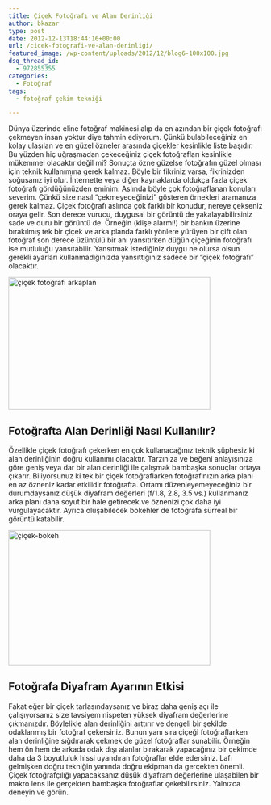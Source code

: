 ```yaml
---
title: Çiçek Fotoğrafı ve Alan Derinliği
author: bkazar
type: post
date: 2012-12-13T18:44:16+00:00
url: /cicek-fotografi-ve-alan-derinligi/
featured_image: /wp-content/uploads/2012/12/blog6-100x100.jpg
dsq_thread_id:
  - 972855355
categories:
  - Fotoğraf
tags:
  - fotoğraf çekim tekniği

---
```

Dünya üzerinde eline fotoğraf makinesi alıp da en azından bir çiçek fotoğrafı çekmeyen insan yoktur diye tahmin ediyorum. Çünkü bulabileceğiniz en kolay ulaşılan ve en güzel özneler arasında çiçekler kesinlikle liste başıdır. Bu yüzden hiç uğraşmadan çekeceğiniz çiçek fotoğrafları kesinlikle mükemmel olacaktır değil mi? Sonuçta özne güzelse fotoğrafın güzel olması için teknik kullanımına gerek kalmaz. Böyle bir fikriniz varsa, fikrinizden soğusanız iyi olur. İnternette veya diğer kaynaklarda oldukça fazla çiçek fotoğrafı gördüğünüzden eminim. Aslında böyle çok fotoğraflanan konuları severim. Çünkü size nasıl “çekmeyeceğinizi” gösteren örnekleri aramanıza gerek kalmaz. Çiçek fotoğrafı aslında çok farklı bir konudur, nereye çekseniz oraya gelir. Son derece vurucu, duygusal bir görüntü de yakalayabilirsiniz sade ve duru bir görüntü de. Örneğin (klişe alarmı!) bir bankın üzerine bırakılmış tek bir çiçek ve arka planda farklı yönlere yürüyen bir çift olan fotoğraf son derece üzüntülü bir anı yansıtırken düğün çiçeğinin fotoğrafı ise mutluluğu yansıtabilir. Yansıtmak istediğiniz duygu ne olursa olsun gerekli ayarları kullanmadığınızda yansıttığınız sadece bir “çiçek fotoğrafı” olacaktır.

<img class="aligncenter size-large wp-image-9861" alt="çiçek fotoğrafı arkaplan" src="https://www.murekkep.org/wp-content/uploads/2012/12/blog4-400x262.jpg" width="400" height="262" srcset="https://www.murekkep.org/wp-content/uploads/2012/12/blog4-400x262.jpg 400w, https://www.murekkep.org/wp-content/uploads/2012/12/blog4-50x32.jpg 50w, https://www.murekkep.org/wp-content/uploads/2012/12/blog4-125x82.jpg 125w, https://www.murekkep.org/wp-content/uploads/2012/12/blog4-300x197.jpg 300w, https://www.murekkep.org/wp-content/uploads/2012/12/blog4-464x305.jpg 464w, https://www.murekkep.org/wp-content/uploads/2012/12/blog4.jpg 600w" sizes="(max-width: 400px) 100vw, 400px" /> 

## Fotoğrafta Alan Derinliği Nasıl Kullanılır?

Özellikle çiçek fotoğrafı çekerken en çok kullanacağınız teknik şüphesiz ki alan derinliğinin doğru kullanımı olacaktır. Tarzınıza ve beğeni anlayışınıza göre geniş veya dar bir alan derinliği ile çalışmak bambaşka sonuçlar ortaya çıkarır. Biliyorsunuz ki tek bir çiçek fotoğraflarken fotoğrafınızın arka planı en az özneniz kadar etkilidir fotoğrafta. Ortamı düzenleyemeyeceğiniz bir durumdaysanız düşük diyafram değerleri (f/1.8, 2.8, 3.5 vs.) kullanmanız arka planı daha soyut bir hale getirecek ve öznenizi çok daha iyi vurgulayacaktır. Ayrıca oluşabilecek bokehler de fotoğrafa sürreal bir görüntü katabilir.

<img class="aligncenter size-large wp-image-9862" alt="çiçek-bokeh" src="https://www.murekkep.org/wp-content/uploads/2012/12/blog6-400x268.jpg" width="400" height="268" srcset="https://www.murekkep.org/wp-content/uploads/2012/12/blog6-400x268.jpg 400w, https://www.murekkep.org/wp-content/uploads/2012/12/blog6-50x33.jpg 50w, https://www.murekkep.org/wp-content/uploads/2012/12/blog6-125x83.jpg 125w, https://www.murekkep.org/wp-content/uploads/2012/12/blog6-298x200.jpg 298w, https://www.murekkep.org/wp-content/uploads/2012/12/blog6-300x200.jpg 300w, https://www.murekkep.org/wp-content/uploads/2012/12/blog6-455x305.jpg 455w, https://www.murekkep.org/wp-content/uploads/2012/12/blog6.jpg 600w" sizes="(max-width: 400px) 100vw, 400px" /> 

## Fotoğrafa Diyafram Ayarının Etkisi

Fakat eğer bir çiçek tarlasındaysanız ve biraz daha geniş açı ile çalışıyorsanız size tavsiyem nispeten yüksek diyafram değerlerine çıkmanızdır. Böylelikle alan derinliğini arttırır ve dengeli bir şekilde odaklanmış bir fotoğraf çekersiniz. Bunun yanı sıra çiçeği fotoğraflarken alan derinliğine sığdırarak çekmek de güzel fotoğraflar sunabilir. Örneğin hem ön hem de arkada odak dışı alanlar bırakarak yapacağınız bir çekimde daha da 3 boyutluluk hissi uyandıran fotoğraflar elde edersiniz. Lafı gelmişken doğru tekniğin yanında doğru ekipman da gerçekten önemli. Çiçek fotoğrafçılığı yapacaksanız düşük diyafram değerlerine ulaşabilen bir makro lens ile gerçekten bambaşka fotoğraflar çekebilirsiniz. Yalnızca deneyin ve görün.

&nbsp;